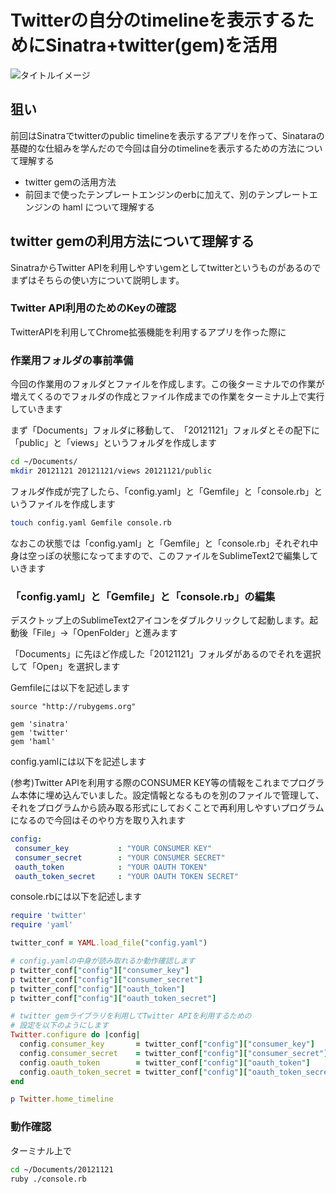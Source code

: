 # Twitterの自分のtimelineを表示するためにSinatra+twitter(gem)を活用

![タイトルイメージ](https://github.com/downloads/h5y1m141/nerima-study/sinatra-plus-twitter.012.png)

## 狙い
前回はSinatraでtwitterのpublic timelineを表示するアプリを作って、Sinataraの基礎的な仕組みを学んだので今回は自分のtimelineを表示するための方法について理解する

+ twitter gemの活用方法
+ 前回まで使ったテンプレートエンジンのerbに加えて、別のテンプレートエンジンの haml について理解する

## twitter gemの利用方法について理解する
SinatraからTwitter APIを利用しやすいgemとしてtwitterというものがあるのでまずはそちらの使い方について説明します。



### Twitter API利用のためのKeyの確認

TwitterAPIを利用してChrome拡張機能を利用するアプリを作った際に

### 作業用フォルダの事前準備

今回の作業用のフォルダとファイルを作成します。この後ターミナルでの作業が増えてくるのでフォルダの作成とファイル作成までの作業をターミナル上で実行していきます

まず「Documents」フォルダに移動して、　「20121121」フォルダとその配下に「public」と「views」というフォルダを作成します

```sh
cd ~/Documents/
mkdir 20121121 20121121/views 20121121/public
```

フォルダ作成が完了したら、「config.yaml」と「Gemfile」と「console.rb」というファイルを作成します

```sh
touch config.yaml Gemfile console.rb
```

なおこの状態では「config.yaml」と「Gemfile」と「console.rb」それぞれ中身は空っぽの状態になってますので、このファイルをSublimeText2で編集していきます

### 「config.yaml」と「Gemfile」と「console.rb」の編集

デスクトップ上のSublimeText2アイコンをダブルクリックして起動します。起動後「File」→「OpenFolder」と進みます

「Documents」に先ほど作成した「20121121」フォルダがあるのでそれを選択して「Open」を選択します

Gemfileには以下を記述します

```Gemfile
source "http://rubygems.org"

gem 'sinatra'
gem 'twitter'
gem 'haml'
```
config.yamlには以下を記述します

(参考)Twitter APIを利用する際のCONSUMER KEY等の情報をこれまでプログラム本体に埋め込んでいました。設定情報となるものを別のファイルで管理して、それをプログラムから読み取る形式にしておくことで再利用しやすいプログラムになるので今回はそのやり方を取り入れます

```yaml
config:
 consumer_key			: "YOUR CONSUMER KEY"
 consumer_secret		: "YOUR CONSUMER SECRET"
 oauth_token			: "YOUR OAUTH TOKEN"
 oauth_token_secret		: "YOUR OAUTH TOKEN SECRET"

```

console.rbには以下を記述します

``` ruby
require 'twitter'
require 'yaml'

twitter_conf = YAML.load_file("config.yaml")

# config.yamlの中身が読み取れるか動作確認します
p twitter_conf["config"]["consumer_key"]
p twitter_conf["config"]["consumer_secret"]
p twitter_conf["config"]["oauth_token"]
p twitter_conf["config"]["oauth_token_secret"]

# twitter gemライブラリを利用してTwitter APIを利用するための
# 設定を以下のようにします
Twitter.configure do |config|
  config.consumer_key       = twitter_conf["config"]["consumer_key"]
  config.consumer_secret    = twitter_conf["config"]["consumer_secret"]
  config.oauth_token        = twitter_conf["config"]["oauth_token"]
  config.oauth_token_secret = twitter_conf["config"]["oauth_token_secret"]
end

p Twitter.home_timeline

```


### 動作確認
ターミナル上で

```sh
cd ~/Documents/20121121
ruby ./console.rb

```
